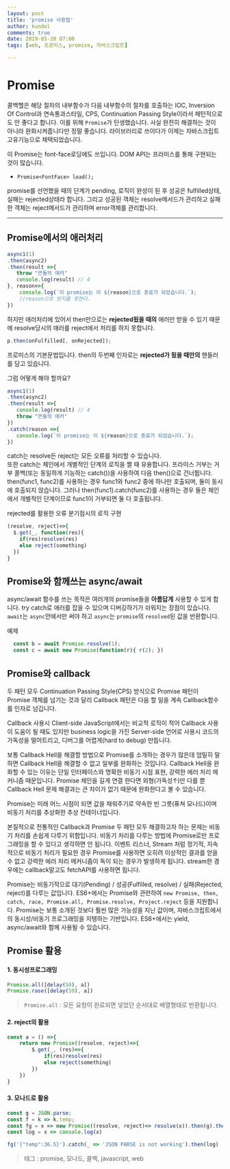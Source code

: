 ```yaml
---
layout: post
title: 'promise 사용법'
author: kundol
comments: true
date: 2019-05-20 07:00
tags: [web, 프로미스, promise, 자바스크립트]

---  
```


# Promise 
콜백헬은 해당 절차의 내부함수가 다음 내부함수의 절차를 호출하는 IOC, Inversion Of Control과 연속통과스타일, CPS, Continuation Passing Style이라서 패턴적으로도 안 좋다고 합니다. 이를 위해 `Promise`가 탄생했습니다. 사실 완전히 해결하는 것이 아니라 완화시켜줍니다만 정말 좋습니다. 라이브러리로 쓰이다가 이제는 자바스크립트 고유기능으로 채택되었습니다.  

이 Promise는 font-face로딩에도 쓰입니다. DOM API는 프라미스를 통해 구현되는 것이 많습니다. 
 - `Promise<FontFace> load();`

promise를 선언했을 때의 단계가 pending, 로직이 완성이 된 후 성공은 fulfilled상태, 실패는 rejected상태라 합니다. 그리고 성공된 객체는 resolve메서드가 관리하고 실패한 객체는 reject메서드가 관리하며 error객체를 관리합니다.   

------ 

## Promise에서의 애러처리
```js
async1(1)
.then(async2)
.then(result =>{ 
   throw "큰돌의 애러"
   console.log(result) // 4 
}, reason=>{
    console.log(`이 promise는 이 ${reason}으로 종료가 되었습니다.`);
    //reason으로 받지를 못한다.
}) 
```
하지만 애러처리에 있어서 then만으로는 **rejected됬을 때의** 애러만 받을 수 있기 때문에 resolve당시의 애러를 reject에서 처리를 하지 못합니다.
```js
p.then(onFulfilled[, onRejected]);
```
프로미스의 기본문법입니다. then의 두번째 인자로는 **rejected가 됬을 때만의** 핸들러를 담고 있습니다. 

그럼 어떻게 해야 할까요?
```js
async1(1)
.then(async2)
.then(result =>{
   console.log(result) // 4
   throw "큰돌의 애러"
})
.catch(reason =>{
   console.log(`이 promise는 이 ${reason}으로 종료가 되었습니다.`);
})  
```
catch는 resolve든 reject는 모든 오류를 처리할 수 있습니다.  
또한 catch는 체인에서 개별적인 단계의 로직을 짤 때 유용합니다. 프라미스 거부는 거부 콜백(또는 동일하게 기능하는 catch())을 사용하여 다음 then()으로 건너뜁니다. then(func1, func2)를 사용하는 경우 func1와 func2 중에 하나만 호출되며, 둘이 동시에 호출되지 않습니다. 그러나 then(func1).catch(func2)를 사용하는 경우 둘은 체인에서 개별적인 단계이므로 func1이 거부되면 둘 다 호출됩니다.  

rejected를 활용한 오류 분기점시의 로직 구현
```js
(resolve, reject)=>{
  $.get(_, function(res){
    if(res)resolve(res)
    else reject(something)
  })
}
```

## Promise와 함께쓰는 async/await  
async/await 함수를 쓰는 목적은 여러개의 promise들을 **아름답게** 사용할 수 있게 합니다.
try catch로 애러를 잡을 수 있으며 디버깅하기가 쉬워지는 장점이 있습니다.   
`await`는 `async`안에서만 써야 하고 `async`는 `promise`의 `resolved`된 값을 반환합니다.   

예제
```js
  const b = await Promise.resolve(1);
  const c = await new Promise(function(r){ r(2); })
```
## Promise와 callback
두 패턴 모두 Continuation Passing Style(CPS) 방식으로 Promise 패턴이 Promise 객체를 넘기는 것과 달리 Callback 패턴은 다음 할 일을 계속 Callback함수를 인자로 넘깁니다. 

Callback 사용시 Client-side JavaScript에서는 비교적 로직이 적어 Callback 사용이 도움이 될 때도 있지만 business logic을 가진 Server-side 언어로 사용시 코드의 가독성을 떨어트리고, 디버그를 어렵게(hard to debug) 만듭니다. 

보통 Callback Hell을 해결할 방법으로 Promise를 소개하는 경우가 많은데 엄밀히 말하면 Callback Hell을 해결할 수 없고 일부를 완화하는 것입니다. Callback Hell을 완화할 수 있는 이유는 단일 인터페이스와 명확한 비동기 시점 표현, 강력한 에러 처리 메커니즘 때문입니다. Promise 체인을 길게 연결 한다면 외형(가독성↑)만 다를 뿐 Callback Hell 문제 해결과는 큰 차이가 없기 때문에 완화한다고 볼 수 있습니다. 

Promise는 미래 어느 시점이 되면 값을 채워주기로 약속한 빈 그릇(퓨쳐 모나드)이며 비동기 처리를 추상화한 추상 컨테이너입니다.  

본질적으로 전통적인 Callback과 Promise 두 패턴 모두 해결하고자 하는 문제는 비동기 처리를 손쉽게 다루기 위함입니다. 비동기 처리를 다루는 방법에 Promise로만 프로그래밍을 할 수 있다고 생각하면 안 됩니다. 이벤트 리스너, Stream 처럼 정기적, 지속적으로 비동기 처리가 필요한 경우 Promise를 사용하면 오히려 이상적인 결과를 얻을 수 없고 강력한 에러 처리 메커니즘이 독이 되는 경우가 발생하게 됩니다. 
stream한 경우에는 callback말고도 fetchAPI를 사용하면 됩니다.  

Promise는 비동기적으로 대기(Pending) / 성공(Fulfilled, resolve) / 실패(Rejected, reject)를 다루는 값입니다. ES6+에서는 Promise와 관련하여 `new Promise, then, catch, race, Promise.all, Promise.resolve, Project.reject` 등을 지원합니다. Promise는 보통 소개된 것보다 훨씬 많은 가능성을 지닌 값이며, 자바스크립트에서의 동시성/비동기 프로그래밍을 지탱하는 기반입니다. ES6+에서는 yield, async/await와 함께 사용될 수 있습니다.
 

## Promise 활용
#### 1. 동시성프로그래밍
```js
Promise.all([delay(50), a])
Promise.rase([delay(50), a])
``` 

 > `Promise.all` : 모든 요청이 완료되면 넣었던 순서대로 배열형태로 반환됩니다.

#### 2. reject의 활용
```js 
const a = () =>{
    return new Promise((resolve, reject)=>{
        $.get(_, (res)=>{
            if(res)resolve(res)
            else reject(something)
        }) 
    }) 
}
``` 
#### 3. 모나드로 활용  
```js
const g = JSON.parse;
const f = k => k.temp; 
const fg = x => new Promise((resolve, reject)=> resolve(x)).then(g).then(f)
const log = x => console.log(x)

fg('{"temp":36.5}').catch(_ => 'JSON PARSE is not working').then(log)
```
 > 태그 : promise, 모나드, 콜백, javascript, web